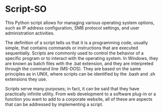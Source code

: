 # Script-SO
This Python script allows for managing various operating system options, such as IP address configuration, SMB protocol settings, and user administration activities.

<p>The definition of a script tells us that it is a programming code, usually simple, that contains commands or instructions that are executed sequentially. Scripts are commonly used to control the behavior of a specific program or to interact with the operating system. In Windows, they are known as batch files with the .bat extension, and they are interpreted through the command line (MS-DOS). They are based on the same principles as in UNIX, where scripts can be identified by the .bash and .sh extensions they use.</p>

<p>Scripts serve many purposes; in fact, it can be said that they have practically infinite utility. From web development to a software plug-in or a function you want to add to a corporate website, all of these are aspects that can be addressed by implementing a script.</p>


